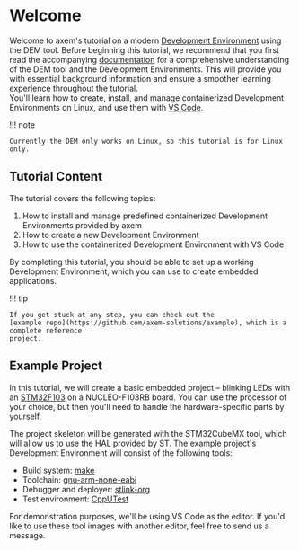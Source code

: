 # Welcome

Welcome to axem's tutorial on a modern 
[Development Environment](https://axemsolutions.io/dem_doc/development_environments/) using the DEM 
tool. Before beginning this tutorial, we recommend that you first read the accompanying 
[documentation](https://axemsolutions.io/dem_doc/) for a comprehensive understanding of the DEM tool 
and the Development Environments. This will provide you with essential background information and 
ensure a smoother learning experience throughout the tutorial.  
You'll learn how to create, install, and manage containerized Development Environments on Linux, and 
use them with [VS Code](https://code.visualstudio.com/). 

!!! note

    Currently the DEM only works on Linux, so this tutorial is for Linux only. 

## Tutorial Content

The tutorial covers the following topics:

1. How to install and manage predefined containerized Development Environments provided by axem
2. How to create a new Development Environment
3. How to use the containerized Development Environment with VS Code

By completing this tutorial, you should be able to set up a working Development Environment, which
you can use to create embedded applications.

!!! tip

    If you get stuck at any step, you can check out the 
    [example repo](https://github.com/axem-solutions/example), which is a complete reference 
    project.

## Example Project

In this tutorial, we will create a basic embedded project – blinking LEDs with an 
[STM32F103](https://www.st.com/en/microcontrollers-microprocessors/stm32f103.html) on a 
NUCLEO-F103RB board. You can use the processor of your choice, but then you'll need to handle the 
hardware-specific parts by yourself.

The project skeleton will be generated with the STM32CubeMX tool, which will allow us to use the HAL 
provided by ST. The example project's Development Environment will consist of the following tools:

- Build system: [make](https://www.gnu.org/software/make/#documentation)
- Toolchain: [gnu-arm-none-eabi](https://gcc.gnu.org/onlinedocs/)
- Debugger and deployer: [stlink-org](https://github.com/stlink-org/stlink)
- Test environment: [CppUTest](http://cpputest.github.io/)

For demonstration purposes, we'll be using VS Code as the editor. If you'd like to use these tool 
images with another editor, feel free to send us a message.